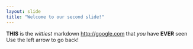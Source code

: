 ```yaml
---
layout: slide
title: "Welcome to our second slide!"
---
```

**THIS** is the *wittiest* markdown http://google.com that _you_ have __EVER__ seen
Use the left arrow to go back!
